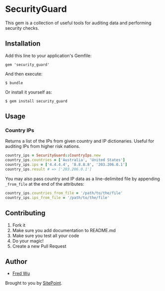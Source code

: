 # SecurityGuard

This gem is a collection of useful tools for auditing data and performing security checks.

## Installation

Add this line to your application's Gemfile:

    gem 'security_guard'

And then execute:

    $ bundle

Or install it yourself as:

    $ gem install security_guard

## Usage

### Country IPs

Returns a list of the IPs from given country and IP dictionaries. Useful for auditing IPs from higher risk nations.

```ruby
country_ips = SecurityGuard::CountryIps.new
country_ips.countries = ['Australia', 'United States']
country_ips.ips = ['4.4.4.4', '8.8.8.8', '203.206.0.1']
country_ips.result # => ['203.206.0.1']
```

You may also pass country and IP data as a line-delimited file by appending `_from_file` at the end of the attributes:

```ruby
country_ips.countries_from_file = '/path/to/the/file'
country_ips.ips_from_file = '/path/to/the/file'
```

## Contributing

1. Fork it
2. Make sure you add documentation to README.md
3. Make sure you test all your code
4. Do your magic!
5. Create a new Pull Request

## Author

- [Fred Wu](http://fredwu.me/)

Brought to you by [SitePoint](http://www.sitepoint.com/).
